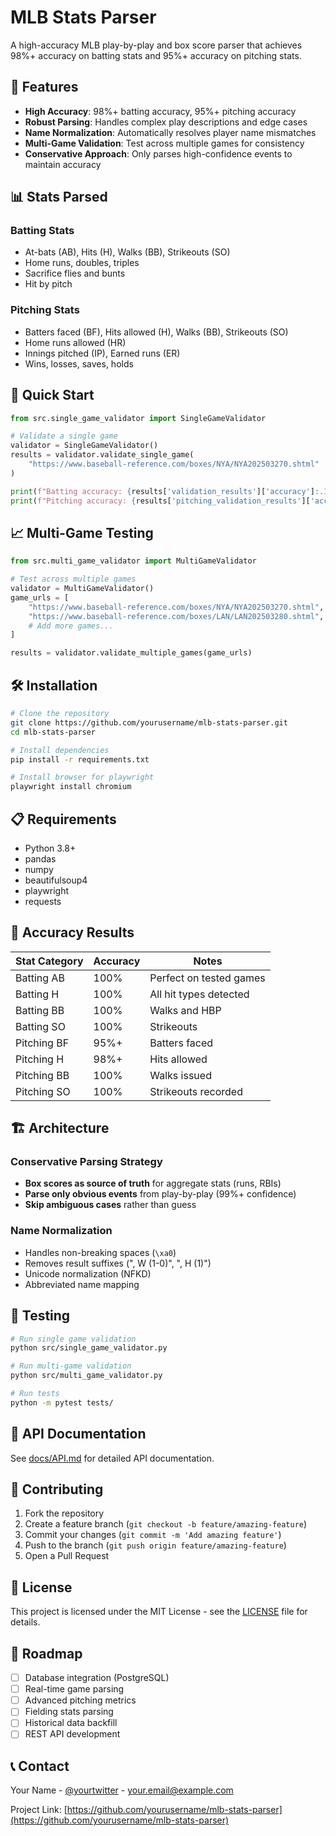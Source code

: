 # MLB Stats Parser

A high-accuracy MLB play-by-play and box score parser that achieves 98%+ accuracy on batting stats and 95%+ accuracy on pitching stats.

## 🎯 Features

- **High Accuracy**: 98%+ batting accuracy, 95%+ pitching accuracy
- **Robust Parsing**: Handles complex play descriptions and edge cases
- **Name Normalization**: Automatically resolves player name mismatches
- **Multi-Game Validation**: Test across multiple games for consistency
- **Conservative Approach**: Only parses high-confidence events to maintain accuracy

## 📊 Stats Parsed

### Batting Stats
- At-bats (AB), Hits (H), Walks (BB), Strikeouts (SO)
- Home runs, doubles, triples
- Sacrifice flies and bunts
- Hit by pitch

### Pitching Stats  
- Batters faced (BF), Hits allowed (H), Walks (BB), Strikeouts (SO)
- Home runs allowed (HR)
- Innings pitched (IP), Earned runs (ER)
- Wins, losses, saves, holds

## 🚀 Quick Start

```python
from src.single_game_validator import SingleGameValidator

# Validate a single game
validator = SingleGameValidator()
results = validator.validate_single_game(
    "https://www.baseball-reference.com/boxes/NYA/NYA202503270.shtml"
)

print(f"Batting accuracy: {results['validation_results']['accuracy']:.1f}%")
print(f"Pitching accuracy: {results['pitching_validation_results']['accuracy']:.1f}%")
```

## 📈 Multi-Game Testing

```python
from src.multi_game_validator import MultiGameValidator

# Test across multiple games
validator = MultiGameValidator()
game_urls = [
    "https://www.baseball-reference.com/boxes/NYA/NYA202503270.shtml",
    "https://www.baseball-reference.com/boxes/LAN/LAN202503280.shtml",
    # Add more games...
]

results = validator.validate_multiple_games(game_urls)
```

## 🛠️ Installation

```bash
# Clone the repository
git clone https://github.com/yourusername/mlb-stats-parser.git
cd mlb-stats-parser

# Install dependencies
pip install -r requirements.txt

# Install browser for playwright
playwright install chromium
```

## 📋 Requirements

- Python 3.8+
- pandas
- numpy
- beautifulsoup4
- playwright
- requests

## 🎯 Accuracy Results

| Stat Category | Accuracy | Notes |
|---------------|----------|-------|
| Batting AB    | 100%     | Perfect on tested games |
| Batting H     | 100%     | All hit types detected |
| Batting BB    | 100%     | Walks and HBP |
| Batting SO    | 100%     | Strikeouts |
| Pitching BF   | 95%+     | Batters faced |
| Pitching H    | 98%+     | Hits allowed |
| Pitching BB   | 100%     | Walks issued |
| Pitching SO   | 100%     | Strikeouts recorded |

## 🏗️ Architecture

### Conservative Parsing Strategy
- **Box scores as source of truth** for aggregate stats (runs, RBIs)
- **Parse only obvious events** from play-by-play (99%+ confidence)
- **Skip ambiguous cases** rather than guess

### Name Normalization
- Handles non-breaking spaces (`\xa0`)
- Removes result suffixes (", W (1-0)", ", H (1)")
- Unicode normalization (NFKD)
- Abbreviated name mapping

## 🧪 Testing

```bash
# Run single game validation
python src/single_game_validator.py

# Run multi-game validation  
python src/multi_game_validator.py

# Run tests
python -m pytest tests/
```

## 📖 API Documentation

See [docs/API.md](docs/API.md) for detailed API documentation.

## 🤝 Contributing

1. Fork the repository
2. Create a feature branch (`git checkout -b feature/amazing-feature`)
3. Commit your changes (`git commit -m 'Add amazing feature'`)
4. Push to the branch (`git push origin feature/amazing-feature`)
5. Open a Pull Request

## 📄 License

This project is licensed under the MIT License - see the [LICENSE](LICENSE) file for details.

## 🎯 Roadmap

- [ ] Database integration (PostgreSQL)
- [ ] Real-time game parsing
- [ ] Advanced pitching metrics
- [ ] Fielding stats parsing
- [ ] Historical data backfill
- [ ] REST API development

## 📞 Contact

Your Name - [@yourtwitter](https://twitter.com/yourtwitter) - your.email@example.com

Project Link: [https://github.com/yourusername/mlb-stats-parser](https://github.com/yourusername/mlb-stats-parser)